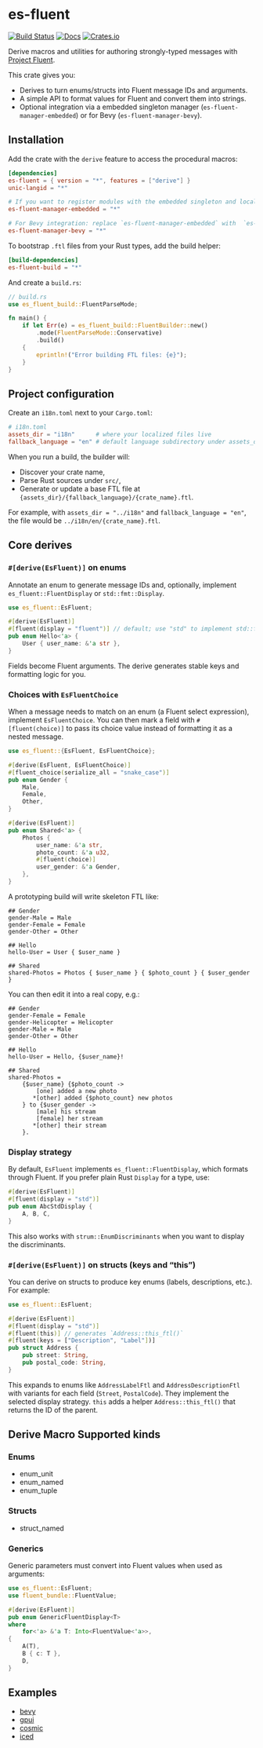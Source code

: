 # es-fluent

[![Build Status](https://github.com/stayhydated/es-fluent/actions/workflows/ci.yml/badge.svg)](https://github.com/stayhydated/es-fluent/actions/workflows/ci.yml)
[![Docs](https://docs.rs/es-fluent/badge.svg)](https://docs.rs/es-fluent/)
[![Crates.io](https://img.shields.io/crates/v/es-fluent.svg)](https://crates.io/crates/es-fluent)

Derive macros and utilities for authoring strongly-typed messages with [Project Fluent](https://projectfluent.org/).

This crate gives you:
- Derives to turn enums/structs into Fluent message IDs and arguments.
- A simple API to format values for Fluent and convert them into strings.
- Optional integration via a embedded singleton manager (`es-fluent-manager-embedded`) or for Bevy (`es-fluent-manager-bevy`).

## Installation

Add the crate with the `derive` feature to access the procedural macros:

```toml
[dependencies]
es-fluent = { version = "*", features = ["derive"] }
unic-langid = "*"

# If you want to register modules with the embedded singleton and localize at runtime:
es-fluent-manager-embedded = "*"

# For Bevy integration: replace `es-fluent-manager-embedded` with  `es-fluent-manager-bevy`
es-fluent-manager-bevy = "*"
```

To bootstrap `.ftl` files from your Rust types, add the build helper:

```toml
[build-dependencies]
es-fluent-build = "*"
```

And create a `build.rs`:

```rs
// build.rs
use es_fluent_build::FluentParseMode;

fn main() {
    if let Err(e) = es_fluent_build::FluentBuilder::new()
        .mode(FluentParseMode::Conservative)
        .build()
    {
        eprintln!("Error building FTL files: {e}");
    }
}
```

## Project configuration

Create an `i18n.toml` next to your `Cargo.toml`:

```toml
# i18n.toml
assets_dir = "i18n"      # where your localized files live
fallback_language = "en" # default language subdirectory under assets_dir
```

When you run a build, the builder will:
- Discover your crate name,
- Parse Rust sources under `src/`,
- Generate or update a base FTL file at `{assets_dir}/{fallback_language}/{crate_name}.ftl`.

For example, with `assets_dir = "../i18n"` and `fallback_language = "en"`, the file would be `../i18n/en/{crate_name}.ftl`.

## Core derives

### `#[derive(EsFluent)]` on enums

Annotate an enum to generate message IDs and, optionally, implement `es_fluent::FluentDisplay` or `std::fmt::Display`.

```rs
use es_fluent::EsFluent;

#[derive(EsFluent)]
#[fluent(display = "fluent")] // default; use "std" to implement std::fmt::Display
pub enum Hello<'a> {
    User { user_name: &'a str },
}
```

Fields become Fluent arguments. The derive generates stable keys and formatting logic for you.

### Choices with `EsFluentChoice`

When a message needs to match on an enum (a Fluent select expression), implement `EsFluentChoice`. You can then mark a field with `#[fluent(choice)]` to pass its choice value instead of formatting it as a nested message.

```rs
use es_fluent::{EsFluent, EsFluentChoice};

#[derive(EsFluent, EsFluentChoice)]
#[fluent_choice(serialize_all = "snake_case")]
pub enum Gender {
    Male,
    Female,
    Other,
}

#[derive(EsFluent)]
pub enum Shared<'a> {
    Photos {
        user_name: &'a str,
        photo_count: &'a u32,
        #[fluent(choice)]
        user_gender: &'a Gender,
    },
}
```

A prototyping build will write skeleton FTL like:

```ftl
## Gender
gender-Male = Male
gender-Female = Female
gender-Other = Other

## Hello
hello-User = User { $user_name }

## Shared
shared-Photos = Photos { $user_name } { $photo_count } { $user_gender }
```

You can then edit it into a real copy, e.g.:

```ftl
## Gender
gender-Female = Female
gender-Helicopter = Helicopter
gender-Male = Male
gender-Other = Other

## Hello
hello-User = Hello, {$user_name}!

## Shared
shared-Photos =
    {$user_name} {$photo_count ->
        [one] added a new photo
       *[other] added {$photo_count} new photos
    } to {$user_gender ->
        [male] his stream
        [female] her stream
       *[other] their stream
    }.
```

### Display strategy

By default, `EsFluent` implements `es_fluent::FluentDisplay`, which formats through Fluent. If you prefer plain Rust `Display` for a type, use:

```rs
#[derive(EsFluent)]
#[fluent(display = "std")]
pub enum AbcStdDisplay {
    A, B, C,
}
```

This also works with `strum::EnumDiscriminants` when you want to display the discriminants.

### `#[derive(EsFluent)]` on structs (keys and “this”)

You can derive on structs to produce key enums (labels, descriptions, etc.). For example:

```rs
use es_fluent::EsFluent;

#[derive(EsFluent)]
#[fluent(display = "std")]
#[fluent(this)] // generates `Address::this_ftl()`
#[fluent(keys = ["Description", "Label"])]
pub struct Address {
    pub street: String,
    pub postal_code: String,
}
```

This expands to enums like `AddressLabelFtl` and `AddressDescriptionFtl` with variants for each field (`Street`, `PostalCode`). They implement the selected display strategy. `this` adds a helper `Address::this_ftl()` that returns the ID of the parent.

## Derive Macro Supported kinds

### Enums

- enum_unit
- enum_named
- enum_tuple

### Structs

- struct_named

### Generics

Generic parameters must convert into Fluent values when used as arguments:

```rs
use es_fluent::EsFluent;
use fluent_bundle::FluentValue;

#[derive(EsFluent)]
pub enum GenericFluentDisplay<T>
where
    for<'a> &'a T: Into<FluentValue<'a>>,
{
    A(T),
    B { c: T },
    D,
}
```

## Examples
- [bevy](https://github.com/stayhydated/es-fluent/tree/master/examples/bevy-example)
- [gpui](https://github.com/stayhydated/es-fluent/tree/master/examples/gpui-example)
- [cosmic](https://github.com/stayhydated/es-fluent/tree/master/examples/cosmic-example)
- [iced](https://github.com/stayhydated/es-fluent/tree/master/examples/iced-example)
